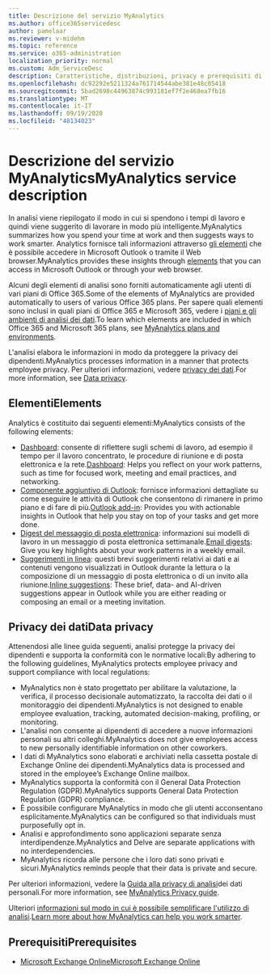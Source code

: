 ```yaml
---
title: Descrizione del servizio MyAnalytics
ms.author: office365servicedesc
author: pamelaar
ms.reviewer: v-midehm
ms.topic: reference
ms.service: o365-administration
localization_priority: normal
ms.custom: Adm_ServiceDesc
description: Caratteristiche, distribuzioni, privacy e prerequisiti di analisi dei dati
ms.openlocfilehash: dc92292e5211324a761714544abe381e48c05418
ms.sourcegitcommit: 5bad2698c44963874c993181ef7f2e468ea7fb16
ms.translationtype: MT
ms.contentlocale: it-IT
ms.lasthandoff: 09/19/2020
ms.locfileid: "48134023"
---
```

# <a name="myanalytics-service-description"></a><span data-ttu-id="f7c93-103">Descrizione del servizio MyAnalytics</span><span class="sxs-lookup"><span data-stu-id="f7c93-103">MyAnalytics service description</span></span>

<span data-ttu-id="f7c93-104">In analisi viene riepilogato il modo in cui si spendono i tempi di lavoro e quindi viene suggerito di lavorare in modo più intelligente.</span><span class="sxs-lookup"><span data-stu-id="f7c93-104">MyAnalytics summarizes how you spend your time at work and then suggests ways to work smarter.</span></span> <span data-ttu-id="f7c93-105">Analytics fornisce tali informazioni attraverso [gli elementi](#elements) che è possibile accedere in Microsoft Outlook o tramite il Web browser.</span><span class="sxs-lookup"><span data-stu-id="f7c93-105">MyAnalytics provides these insights through [elements](#elements) that you can access in Microsoft Outlook or through your web browser.</span></span>

<span data-ttu-id="f7c93-106">Alcuni degli elementi di analisi sono forniti automaticamente agli utenti di vari piani di Office 365.</span><span class="sxs-lookup"><span data-stu-id="f7c93-106">Some of the elements of MyAnalytics are provided automatically to users of various Office 365 plans.</span></span> <span data-ttu-id="f7c93-107">Per sapere quali elementi sono inclusi in quali piani di Office 365 e Microsoft 365, vedere i [piani e gli ambienti di analisi dei dati](https://docs.microsoft.com/workplace-analytics/myanalytics/overview/plans-environments).</span><span class="sxs-lookup"><span data-stu-id="f7c93-107">To learn which elements are included in which Office 365 and Microsoft 365 plans, see [MyAnalytics plans and environments](https://docs.microsoft.com/workplace-analytics/myanalytics/overview/plans-environments).</span></span>  

<span data-ttu-id="f7c93-108">L'analisi elabora le informazioni in modo da proteggere la privacy dei dipendenti.</span><span class="sxs-lookup"><span data-stu-id="f7c93-108">MyAnalytics processes information in a manner that protects employee privacy.</span></span> <span data-ttu-id="f7c93-109">Per ulteriori informazioni, vedere [privacy dei dati](#data-privacy).</span><span class="sxs-lookup"><span data-stu-id="f7c93-109">For more information, see [Data privacy](#data-privacy).</span></span>

## <a name="elements"></a><span data-ttu-id="f7c93-110">Elementi</span><span class="sxs-lookup"><span data-stu-id="f7c93-110">Elements</span></span>

<span data-ttu-id="f7c93-111">Analytics è costituito dai seguenti elementi:</span><span class="sxs-lookup"><span data-stu-id="f7c93-111">MyAnalytics consists of the following elements:</span></span>

* <span data-ttu-id="f7c93-112">[Dashboard](https://docs.microsoft.com/workplace-analytics/myanalytics/use/dashboard-2): consente di riflettere sugli schemi di lavoro, ad esempio il tempo per il lavoro concentrato, le procedure di riunione e di posta elettronica e la rete.</span><span class="sxs-lookup"><span data-stu-id="f7c93-112">[Dashboard](https://docs.microsoft.com/workplace-analytics/myanalytics/use/dashboard-2): Helps you reflect on your work patterns, such as time for focused work, meeting and email practices, and networking.</span></span>
* <span data-ttu-id="f7c93-113">[Componente aggiuntivo di Outlook](https://docs.microsoft.com/workplace-analytics/myanalytics/use/add-in): fornisce informazioni dettagliate su come eseguire le attività di Outlook che consentono di rimanere in primo piano e di fare di più.</span><span class="sxs-lookup"><span data-stu-id="f7c93-113">[Outlook add-in](https://docs.microsoft.com/workplace-analytics/myanalytics/use/add-in): Provides you with actionable insights in Outlook that help you stay on top of your tasks and get more done.</span></span>
* <span data-ttu-id="f7c93-114">[Digest del messaggio di posta elettronica](https://docs.microsoft.com/workplace-analytics/myanalytics/use/email-digest-2): informazioni sui modelli di lavoro in un messaggio di posta elettronica settimanale.</span><span class="sxs-lookup"><span data-stu-id="f7c93-114">[Email digests](https://docs.microsoft.com/workplace-analytics/myanalytics/use/email-digest-2): Give you key highlights about your work patterns in a weekly email.</span></span>
* <span data-ttu-id="f7c93-115">[Suggerimenti in linea](https://docs.microsoft.com/workplace-analytics/myanalytics/use/mya-notifications): questi brevi suggerimenti relativi ai dati e ai contenuti vengono visualizzati in Outlook durante la lettura o la composizione di un messaggio di posta elettronica o di un invito alla riunione.</span><span class="sxs-lookup"><span data-stu-id="f7c93-115">[Inline suggestions](https://docs.microsoft.com/workplace-analytics/myanalytics/use/mya-notifications): These brief, data- and AI-driven suggestions appear in Outlook while you are either reading or composing an email or a meeting invitation.</span></span>

## <a name="data-privacy"></a><span data-ttu-id="f7c93-116">Privacy dei dati</span><span class="sxs-lookup"><span data-stu-id="f7c93-116">Data privacy</span></span>

<span data-ttu-id="f7c93-117">Attenendosi alle linee guida seguenti, analisi protegge la privacy dei dipendenti e supporta la conformità con le normative locali:</span><span class="sxs-lookup"><span data-stu-id="f7c93-117">By adhering to the following guidelines, MyAnalytics protects employee privacy and support compliance with local regulations:</span></span>

* <span data-ttu-id="f7c93-118">MyAnalytics non è stato progettato per abilitare la valutazione, la verifica, il processo decisionale automatizzato, la raccolta dei dati o il monitoraggio dei dipendenti.</span><span class="sxs-lookup"><span data-stu-id="f7c93-118">MyAnalytics is not designed to enable employee evaluation, tracking, automated decision-making, profiling, or monitoring.</span></span>
* <span data-ttu-id="f7c93-119">L'analisi non consente ai dipendenti di accedere a nuove informazioni personali su altri colleghi.</span><span class="sxs-lookup"><span data-stu-id="f7c93-119">MyAnalytics does not give employees access to new personally identifiable information on other coworkers.</span></span>
* <span data-ttu-id="f7c93-120">I dati di MyAnalytics sono elaborati e archiviati nella cassetta postale di Exchange Online dei dipendenti.</span><span class="sxs-lookup"><span data-stu-id="f7c93-120">MyAnalytics data is processed and stored in the employee’s Exchange Online mailbox.</span></span>
* <span data-ttu-id="f7c93-121">MyAnalytics supporta la conformità con il General Data Protection Regulation (GDPR).</span><span class="sxs-lookup"><span data-stu-id="f7c93-121">MyAnalytics supports General Data Protection Regulation (GDPR) compliance.</span></span>
* <span data-ttu-id="f7c93-122">È possibile configurare MyAnalytics in modo che gli utenti acconsentano esplicitamente.</span><span class="sxs-lookup"><span data-stu-id="f7c93-122">MyAnalytics can be configured so that individuals must purposefully opt in.</span></span>
* <span data-ttu-id="f7c93-123">Analisi e approfondimento sono applicazioni separate senza interdipendenze.</span><span class="sxs-lookup"><span data-stu-id="f7c93-123">MyAnalytics and Delve are separate applications with no interdependencies.</span></span>
* <span data-ttu-id="f7c93-124">MyAnalytics ricorda alle persone che i loro dati sono privati e sicuri.</span><span class="sxs-lookup"><span data-stu-id="f7c93-124">MyAnalytics reminds people that their data is private and secure.</span></span>

<span data-ttu-id="f7c93-125">Per ulteriori informazioni, vedere la [Guida alla privacy di analisi](https://docs.microsoft.com/workplace-analytics/myanalytics/overview/privacy-guide)dei dati personali.</span><span class="sxs-lookup"><span data-stu-id="f7c93-125">For more information, see [MyAnalytics Privacy guide](https://docs.microsoft.com/workplace-analytics/myanalytics/overview/privacy-guide).</span></span>

<span data-ttu-id="f7c93-126">Ulteriori [informazioni sul modo in cui è possibile semplificare l'utilizzo di analisi](https://products.office.com/business/myanalytics-personal-analytics).</span><span class="sxs-lookup"><span data-stu-id="f7c93-126">[Learn more about how MyAnalytics can help you work smarter](https://products.office.com/business/myanalytics-personal-analytics).</span></span>

## <a name="prerequisites"></a><span data-ttu-id="f7c93-127">Prerequisiti</span><span class="sxs-lookup"><span data-stu-id="f7c93-127">Prerequisites</span></span>

* [<span data-ttu-id="f7c93-128">Microsoft Exchange Online</span><span class="sxs-lookup"><span data-stu-id="f7c93-128">Microsoft Exchange Online</span></span>](https://docs.microsoft.com/office365/servicedescriptions/exchange-online-service-description/exchange-online-service-description)

